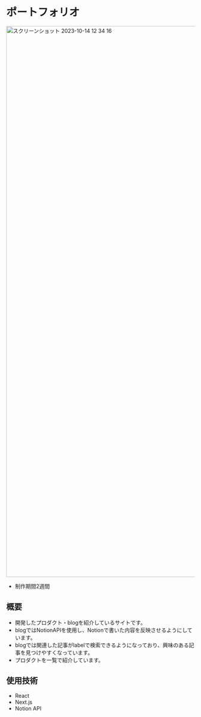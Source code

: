 # ポートフォリオ
<img width="1469" alt="スクリーンショット 2023-10-14 12 34 16" src="https://github.com/kumaaa1212/portfolio/assets/116778080/5c43f36d-171e-4019-a2d9-fec39d572ec5">

+ 制作期間2週間

## 概要
+ 開発したプロダクト・blogを紹介しているサイトです。
+ blogではNotionAPIを使用し、Notionで書いた内容を反映させるようにしています。
+ blogでは関連した記事がlabelで検索できるようになっており、興味のある記事を見つけやすくなっています。
+ プロダクトを一覧で紹介しています。

## 使用技術
+ React
+ Next.js
+ Notion API
